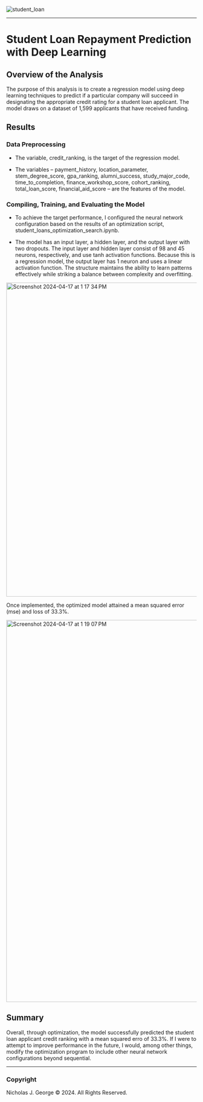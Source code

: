 ![student_loan](https://github.com/njgeorge000158/Student-Loan-Repayment-with-Deep-Learning/assets/137228821/d5a521ef-5abc-4f46-9813-14499c90ba08)

----

# **Student Loan Repayment Prediction with Deep Learning**

## **Overview of the Analysis**

The purpose of this analysis is to create a regression model using deep learning techniques to predict if a particular company will succeed in designating the appropriate credit rating for a student loan applicant. The model draws on a dataset of 1,599 applicants that have received funding.

## **Results**

### Data Preprocessing

- The variable, credit_ranking, is the target of the regression model.

- The variables – payment_history, location_parameter, stem_degree_score, gpa_ranking, alumni_success, study_major_code, time_to_completion, finance_workshop_score, cohort_ranking, total_loan_score, financial_aid_score – are the features of the model.

### Compiling, Training, and Evaluating the Model

- To achieve the target performance, I configured the neural network configuration based on the results of an optimization script, student_loans_optimization_search.ipynb.

- The model has an input layer, a hidden layer, and the output layer with two dropouts.  The input layer and hidden layer consist of 98 and 45 neurons, respectively, and use tanh activation functions.  Because this is a regression model, the output layer has 1 neuron and uses a linear activation function.  The structure maintains the ability to learn patterns effectively while striking a balance between complexity and overfitting.

<img width="831" alt="Screenshot 2024-04-17 at 1 17 34 PM" src="https://github.com/njgeorge000158/Student-Loan-Repayment-Prediction-with-Deep-Learning/assets/137228821/8efa395d-237e-407c-906b-49635fc67a53">

Once implemented, the optimized model attained a mean squared error (mse) and loss of 33.3%.

<img width="1011" alt="Screenshot 2024-04-17 at 1 19 07 PM" src="https://github.com/njgeorge000158/Student-Loan-Repayment-Prediction-with-Deep-Learning/assets/137228821/81925ad2-9453-4f08-b60b-c6996c2870d4">

## **Summary**

Overall, through optimization, the model successfully predicted the student loan applicant credit ranking with a mean squared erro of 33.3%.  If I were to attempt to improve performance in the future, I would, among other things, modify the optimization program to include other neural network configurations beyond sequential.

----

### Copyright

Nicholas J. George © 2024. All Rights Reserved.
